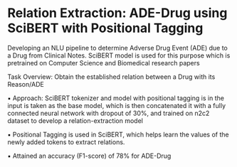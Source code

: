 # Relation Extraction: ADE-Drug using SciBERT with Positional Tagging

Developing an NLU pipeline to determine Adverse Drug Event (ADE) due to a Drug from Clinical Notes. SciBERT model is used for this purpose which is pretrained on Computer Science and Biomedical research papers

Task Overview: Obtain the established relation between a Drug with its Reason/ADE

▪ Approach: SciBERT tokenizer and model with positional tagging is in the input is taken as the base model, which is then concatenated it with a fully connected    neural network with dropout of 30%, and trained on n2c2 dataset to develop a relation-extraction model

▪ Positional Tagging is used in SciBERT, which helps learn the values of the newly added tokens to extract relations.

▪ Attained an accuracy (F1-score) of 78% for ADE-Drug


